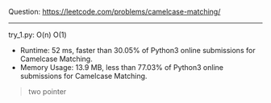 Question: https://leetcode.com/problems/camelcase-matching/

---

try_1.py: O(n) O(1)

* Runtime: 52 ms, faster than 30.05% of Python3 online submissions for Camelcase Matching.
* Memory Usage: 13.9 MB, less than 77.03% of Python3 online submissions for Camelcase Matching.

> two pointer
